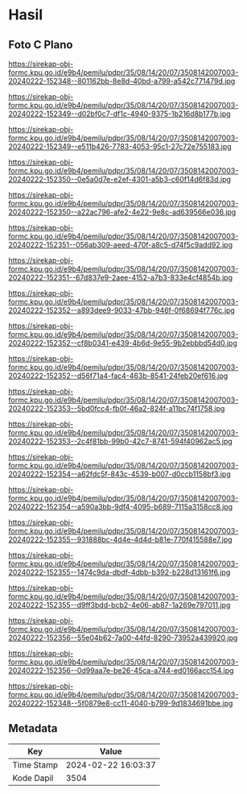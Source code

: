 # Hasil

## Foto C Plano

https://sirekap-obj-formc.kpu.go.id/e9b4/pemilu/pdpr/35/08/14/20/07/3508142007003-20240222-152348--801162bb-8e8d-40bd-a799-a542c771479d.jpg

https://sirekap-obj-formc.kpu.go.id/e9b4/pemilu/pdpr/35/08/14/20/07/3508142007003-20240222-152349--d02bf0c7-df1c-4940-9375-1b216d8b177b.jpg

https://sirekap-obj-formc.kpu.go.id/e9b4/pemilu/pdpr/35/08/14/20/07/3508142007003-20240222-152349--e511b426-7783-4053-95c1-27c72e755183.jpg

https://sirekap-obj-formc.kpu.go.id/e9b4/pemilu/pdpr/35/08/14/20/07/3508142007003-20240222-152350--0e5a0d7e-e2ef-4301-a5b3-c60f14d6f83d.jpg

https://sirekap-obj-formc.kpu.go.id/e9b4/pemilu/pdpr/35/08/14/20/07/3508142007003-20240222-152350--a22ac796-afe2-4e22-9e8c-ad639566e036.jpg

https://sirekap-obj-formc.kpu.go.id/e9b4/pemilu/pdpr/35/08/14/20/07/3508142007003-20240222-152351--056ab309-aeed-470f-a8c5-d74f5c9add92.jpg

https://sirekap-obj-formc.kpu.go.id/e9b4/pemilu/pdpr/35/08/14/20/07/3508142007003-20240222-152351--67d837e9-2aee-4152-a7b3-833e4cf4854b.jpg

https://sirekap-obj-formc.kpu.go.id/e9b4/pemilu/pdpr/35/08/14/20/07/3508142007003-20240222-152352--a893dee9-9033-47bb-946f-0f68694f776c.jpg

https://sirekap-obj-formc.kpu.go.id/e9b4/pemilu/pdpr/35/08/14/20/07/3508142007003-20240222-152352--cf8b0341-e439-4b6d-9e55-9b2ebbbd54d0.jpg

https://sirekap-obj-formc.kpu.go.id/e9b4/pemilu/pdpr/35/08/14/20/07/3508142007003-20240222-152352--d56f71a4-fac4-463b-8541-24feb20ef616.jpg

https://sirekap-obj-formc.kpu.go.id/e9b4/pemilu/pdpr/35/08/14/20/07/3508142007003-20240222-152353--5bd0fcc4-fb0f-46a2-824f-a11bc74f1758.jpg

https://sirekap-obj-formc.kpu.go.id/e9b4/pemilu/pdpr/35/08/14/20/07/3508142007003-20240222-152353--2c4f81bb-99b0-42c7-8741-594f40962ac5.jpg

https://sirekap-obj-formc.kpu.go.id/e9b4/pemilu/pdpr/35/08/14/20/07/3508142007003-20240222-152354--a62fdc5f-843c-4539-b007-d0ccb1158bf3.jpg

https://sirekap-obj-formc.kpu.go.id/e9b4/pemilu/pdpr/35/08/14/20/07/3508142007003-20240222-152354--a590a3bb-9df4-4095-b689-7115a3158cc8.jpg

https://sirekap-obj-formc.kpu.go.id/e9b4/pemilu/pdpr/35/08/14/20/07/3508142007003-20240222-152355--931888bc-4d4e-4d4d-b81e-770f415588e7.jpg

https://sirekap-obj-formc.kpu.go.id/e9b4/pemilu/pdpr/35/08/14/20/07/3508142007003-20240222-152355--1474c9da-dbdf-4dbb-b392-b228d13161f6.jpg

https://sirekap-obj-formc.kpu.go.id/e9b4/pemilu/pdpr/35/08/14/20/07/3508142007003-20240222-152355--d9ff3bdd-bcb2-4e06-ab87-1a269e797011.jpg

https://sirekap-obj-formc.kpu.go.id/e9b4/pemilu/pdpr/35/08/14/20/07/3508142007003-20240222-152356--55e04b62-7a00-44fd-8290-73952a439920.jpg

https://sirekap-obj-formc.kpu.go.id/e9b4/pemilu/pdpr/35/08/14/20/07/3508142007003-20240222-152356--0d99aa7e-be26-45ca-a744-ed0166acc154.jpg

https://sirekap-obj-formc.kpu.go.id/e9b4/pemilu/pdpr/35/08/14/20/07/3508142007003-20240222-152348--5f0879e8-cc11-4040-b799-9d1834691bbe.jpg


## Metadata

| Key        | Value               |
| ---------- | ------------------- |
| Time Stamp | 2024-02-22 16:03:37 |
| Kode Dapil | 3504                |



